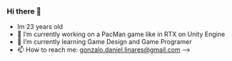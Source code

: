 ### Hi there 👋

- Im 23 years old
- 🔭 I’m currently working on a PacMan game like in RTX on Unity Engine
- 🌱 I’m currently learning Game Design and Game Programer
- 📫 How to reach me: gonzalo.daniel.linares@gmail.com
-->
